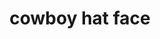 ---
layout: smileys&emotion
title: cowboy hat face
emoji: cowboy_hat_face
permalink: 🤠.html
image: assets/img/3moji/cowboy_hat_face.png
---